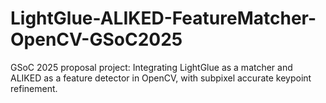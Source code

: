 # LightGlue-ALIKED-FeatureMatcher-OpenCV-GSoC2025
GSoC 2025 proposal project: Integrating LightGlue as a matcher and ALIKED as a feature detector in OpenCV, with subpixel accurate keypoint refinement.
